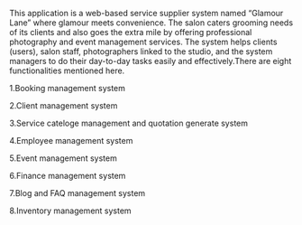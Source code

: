 This application is a web-based service supplier system named  “Glamour Lane” where glamour meets convenience. The salon caters grooming needs of its clients and also goes the extra mile by offering professional photography and event management services. The system helps clients (users), salon staff, photographers linked to the studio, and the system managers to do their day-to-day tasks easily and effectively.There are eight functionalities mentioned here.<br>
<p>1.Booking management system</p>
<p>2.Client management system</p>
<p>3.Service cateloge management and quotation generate system</p>
<p>4.Employee management system</p>
<p>5.Event management system</p>
<p>6.Finance management system</p>
<p>7.Blog and FAQ management system</p>
<p>8.Inventory management system</p>

